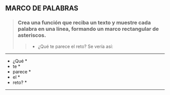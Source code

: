 ## MARCO DE PALABRAS

> ### Crea una función que reciba un texto y muestre cada palabra en una línea, formando un marco rectangular de asteriscos.
>> - ¿Qué te parece el reto? Se vería así:

**********
* ¿Qué   *
* te     *
* parece *
* el     *
* reto?  *
**********
